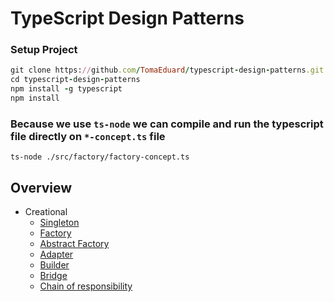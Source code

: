 # TypeScript Design Patterns


### Setup Project

```ruby
git clone https://github.com/TomaEduard/typescript-design-patterns.git
cd typescript-design-patterns
npm install -g typescript
npm install
```

### Because we use <code>ts-node</code> we can compile and run the typescript file directly on <code>*-concept.ts</code> file
```
ts-node ./src/factory/factory-concept.ts
```
## Overview
* Creational
    - [Singleton](src/singleton/)
    - [Factory](src/factory/)
    - [Abstract Factory](src/abstract-factory/)
    - [Adapter](src/adapter/)
    - [Builder](src/builder/)
    - [Bridge](src/bridge/)
    - [Chain of responsibility](src/chain-of-responsibility/)
